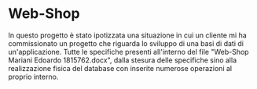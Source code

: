 # Web-Shop

In questo progetto è stato ipotizzata una situazione in cui un cliente mi ha commissionato un progetto che riguarda lo sviluppo di una basi di dati di un'applicazione.
Tutte le specifiche presenti all'interno del file "Web-Shop Mariani Edoardo 1815762.docx", dalla stesura delle specifiche sino alla realizzazione fisica del database con
inserite numerose operazioni al proprio interno.
